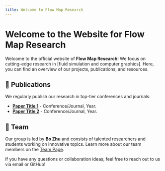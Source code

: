 ```yaml
---
title: Welcome to Flow Map Research
---
```


# Welcome to the Website for Flow Map Research

Welcome to the official website of **Flow Map Research**! We focus on cutting-edge research in [fluid simulation and computer graphics]. Here, you can find an overview of our projects, publications, and resources.

## 📄 Publications

We regularly publish our research in top-tier conferences and journals:

- **[Paper Title 1](link-to-paper)** - Conference/Journal, Year.
- **[Paper Title 2](link-to-paper)** - Conference/Journal, Year.


## 👥 Team

Our group is led by **[Bo Zhu](https://faculty.cc.gatech.edu/~bozhu/)** and consists of talented researchers and students working on innovative topics. Learn more about our team members on the [Team Page](https://faculty.cc.gatech.edu/~bozhu/team.html).


If you have any questions or collaboration ideas, feel free to reach out to us via email or GitHub!
